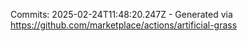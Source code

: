 Commits: 2025-02-24T11:48:20.247Z - Generated via https://github.com/marketplace/actions/artificial-grass
<br>
